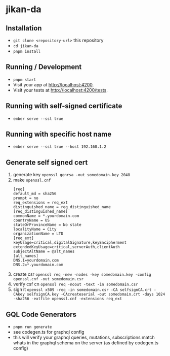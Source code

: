 # jikan-da

## Installation

- `git clone <repository-url>` this repository
- `cd jikan-da`
- `pnpm install`

## Running / Development

- `pnpm start`
- Visit your app at [http://localhost:4200](http://localhost:4200).
- Visit your tests at [http://localhost:4200/tests](http://localhost:4200/tests).

## Running with self-signed certificate
- `ember serve --ssl true`

## Running with specific host name
- `ember serve --ssl true --host 192.168.1.2`

## Generate self signed cert
1. generate key `openssl genrsa -out somedomain.key 2048`
2. make `openssl.cnf`
   ```
   [req]
   default_md = sha256
   prompt = no
   req_extensions = req_ext
   distinguished_name = req_distinguished_name
   [req_distinguished_name]
   commonName = *.yourdomain.com
   countryName = US
   stateOrProvinceName = No state
   localityName = City
   organizationName = LTD
   [req_ext]
   keyUsage=critical,digitalSignature,keyEncipherment
   extendedKeyUsage=critical,serverAuth,clientAuth
   subjectAltName = @alt_names
   [alt_names]
   DNS.1=yourdomain.com
   DNS.2=*.yourdomain.com
   ```
3. create csr `openssl req -new -nodes -key somedomain.key -config openssl.cnf -out somedomain.csr`
4. verify csf cn `openssl req -noout -text -in somedomain.csr`
5. sign it `openssl x509 -req -in somedomain.csr -CA selfsignCA.crt -CAkey selfsignCA.key -CAcreateserial -out somedomain.crt -days 1024 -sha256 -extfile openssl.cnf -extensions req_ext`


## GQL Code Generators
- `pnpm run generate`
- see codegen.ts for graphql config
- this will verify your graphql queries, mutations, subscriptions match whats in the graphql schema on the server (as defined by codegen.ts config)
